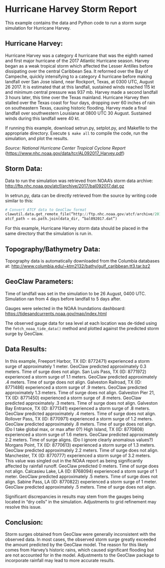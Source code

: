 # Hurricane Harvey Storm Report
This example contains the data and Python code to run a storm surge simulation for Hurricane Harvey.

## Hurricane Harvey:
Hurricane Harvey was a category 4 hurricane that was the eighth named and first major hurricane of the 2017 Atlantic Hurricane season. Harvey began as a weak tropical storm which affected the Lesser Antilles before dissipating over the central Caribbean Sea. It reformed over the Bay of Campeche, quickly intensifying to a category 4 hurricane before making landfall over San Jose island, near Rockport, Texas, at 0300 UTC, August 26 2017. It is estimated that at this landfall, sustained winds reached 115 kt and minimum central pressure was 937 mb. Harvey made a second landfall 3 hours later, this time over the Texas mainland. Hurricane Harvey then stalled over the Texas coast for four days, dropping over 60 inches of rain on southeastern Texas, causing historic flooding. Harvey made a final landfall over southwestern Louisiana at 0800 UTC 30 August. Sustained winds during this landfall were 40 kt.

If running this example, download setrun.py, setplot.py, and Makefile to the appropriate directory. Execute `$ make all` to compile the code, run the simulation, and plot the results.

*Source: National Hurricane Center Tropical Cyclone Report*
(https://www.nhc.noaa.gov/data/tcr/AL092017_Harvey.pdf)

## Storm Data:
Data to run the simulation was retrieved from NOAA’s storm data archive:
http://ftp.nhc.noaa.gov/atcf/archive/2017/bal092017.dat.gz

In setrun.py, data can be directly retrieved from the source by writing code similar to this:
```python
# Convert ATCF data to GeoClaw format
clawutil.data.get_remote_file(“http://ftp.nhc.noaa.gov/atcf/archive/2017/bal092017.dat.gz”)
atcf_path = os.path.join(data_dir, “bal092017.dat”)
```

For this example, Hurricane Harvey storm data should be placed in the same directory that the simulation is run in.

## Topography/Bathymetry Data:
Topography data is automatically downloaded from the Columbia databases at:
http://www.columbia.edu/~ktm2132/bathy/gulf_caribbean.tt3.tar.bz2

## GeoClaw Parameters:
Time of landfall was set in the simulation to be 26 August, 0400 UTC. Simulation ran from 4 days before landfall to 5 days after.

Gauges were selected in the NOAA Inundations dashboard:
https://tidesandcurrents.noaa.gov/map/index.html

The observed gauge data for sea level at each location was de-tided using the `fetch_noaa_tide_data()` method and plotted against the predicted storm surge by GeoClaw.

## Data Results:
In this example,
Freeport Harbor, TX (ID: 8772471) experienced a storm surge of approximately 1 meter. GeoClaw predicted approximately 0.3 meters. Time of surge does not align.
San Luis Pass, TX (ID: 8771972) experienced a storm surge of 1.1 meters. GeoClaw predicted approximately .4 meters. Time of surge does not align.
Galveston Railroad, TX (ID: 8771486) experienced a storm surge of .9 meters. GeoClaw predicted approximately 1.3 meters. Time of surge does not align.
Galveston Pier 21, TX (ID: 8771450) experienced a storm surge of .8 meters. GeoClaw predicted approximately .3 meters. Time of surge does not align.
Galveston Bay Entrance, TX (ID: 8771341) experienced a storm surge of .8 meters. GeoClaw predicted approximately .4 meters. Time of surge does not align.
Rollover Pass, TX (ID: 8770971) experienced a storm surge of 1.2 meters. GeoClaw predicted approximately .8 meters. Time of surge does not align. (Do I take global max, or max after 0?)
High Island, TX (ID: 8770808) experienced a storm surge of 1.6 meters. GeoClaw predicted approximately 2.2 meters. Time of surge aligns. (Do I ignore clearly anomalous values?)
Morgans Point, TX (ID: 8770613) experienced a storm surge of 1.3 meters. GeoClaw predicted approximately 2.2 meters. Time of surge does not align.
Manchester, TX (ID: 8770777) experienced a storm surge of 3.2 meters. This value was singled out in the NOAA report as being significantly affected by rainfall runoff. GeoClaw predicted 0 meters. Time of surge does not align.
Calcasieu Lake, LA (ID: 8768094) experienced a storm surge of 1 meter. GeoClaw predicted approximately .5 meters. Time of surge does not align.
Sabine Pass, LA (ID: 8770822) experienced a storm surge of 1 meter. GeoClaw predicted approximately .5 meters. Time of surge does not align.

Significant discrepancies in results may stem from the gauges being located in “dry cells” in the simulation. Adjustments to grid refinement may resolve this issue.

## Conclusion:
Storm surges obtained from GeoClaw were generally inconsistent with the observed data. In most cases, the observed storm surge greatly exceeded the amount predicted by the GeoClaw model. The reason for this likely comes from Harvey’s historic rains, which caused significant flooding but are not accounted for in the model. Adjustments to the GeoClaw package to incorporate rainfall may lead to more accurate results.
